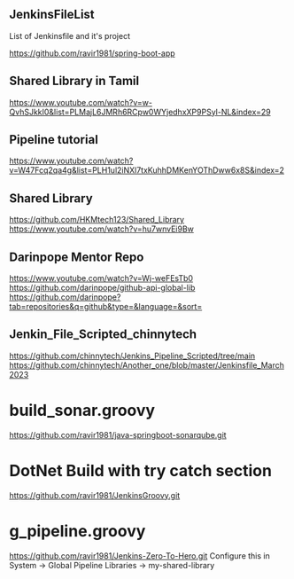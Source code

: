 ## JenkinsFileList
List of Jenkinsfile and it's project

https://github.com/ravir1981/spring-boot-app

## Shared Library in Tamil
https://www.youtube.com/watch?v=w-QvhSJkkI0&list=PLMajL6JMRh6RCpw0WYjedhxXP9PSyl-NL&index=29

## Pipeline tutorial
https://www.youtube.com/watch?v=W47Fcq2qa4g&list=PLH1ul2iNXl7txKuhhDMKenYOThDww6x8S&index=2

## Shared Library
https://github.com/HKMtech123/Shared_Library
https://www.youtube.com/watch?v=hu7wnvEi9Bw

## Darinpope Mentor Repo
https://www.youtube.com/watch?v=Wj-weFEsTb0
https://github.com/darinpope/github-api-global-lib
https://github.com/darinpope?tab=repositories&q=github&type=&language=&sort=

## Jenkin_File_Scripted_chinnytech
https://github.com/chinnytech/Jenkins_Pipeline_Scripted/tree/main
https://github.com/chinnytech/Another_one/blob/master/Jenkinsfile_March2023

build_sonar.groovy
===================
https://github.com/ravir1981/java-springboot-sonarqube.git

DotNet Build with try catch section
======================================
https://github.com/ravir1981/JenkinsGroovy.git

g_pipeline.groovy
====================
https://github.com/ravir1981/Jenkins-Zero-To-Hero.git
Configure this in System -> Global Pipeline Libraries -> my-shared-library
